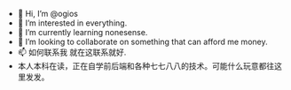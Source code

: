 - 👋 Hi, I’m @ogios
- 👀 I’m interested in everything.
- 🌱 I’m currently learning nonesense.
- 💞️ I’m looking to collaborate on something that can afford me money.
- 📫 如何联系我 就在这联系就好.
- 本人本科在读，正在自学前后端和各种七七八八的技术。可能什么玩意都往这里发发。
<!---
ogios/ogios is a ✨ special ✨ repository because its `README.md` (this file) appears on your GitHub profile.
You can click the Preview link to take a look at your changes.
--->
